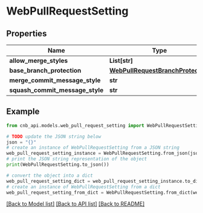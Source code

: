 # WebPullRequestSetting


## Properties

Name | Type | Description | Notes
------------ | ------------- | ------------- | -------------
**allow_merge_styles** | **List[str]** |  | [optional] 
**base_branch_protection** | [**WebPullRequestBranchProtection**](WebPullRequestBranchProtection.md) |  | [optional] 
**merge_commit_message_style** | **str** |  | [optional] 
**squash_commit_message_style** | **str** |  | [optional] 

## Example

```python
from cnb_api.models.web_pull_request_setting import WebPullRequestSetting

# TODO update the JSON string below
json = "{}"
# create an instance of WebPullRequestSetting from a JSON string
web_pull_request_setting_instance = WebPullRequestSetting.from_json(json)
# print the JSON string representation of the object
print(WebPullRequestSetting.to_json())

# convert the object into a dict
web_pull_request_setting_dict = web_pull_request_setting_instance.to_dict()
# create an instance of WebPullRequestSetting from a dict
web_pull_request_setting_from_dict = WebPullRequestSetting.from_dict(web_pull_request_setting_dict)
```
[[Back to Model list]](../README.md#documentation-for-models) [[Back to API list]](../README.md#documentation-for-api-endpoints) [[Back to README]](../README.md)


